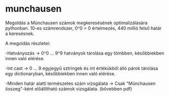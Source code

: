 # munchausen
Megoldás a Münchausen számok megkeresésének optimalizálására pythonban.
10-es számrendszer, 0^0 = 0 értelmezés, 440 millió felső határ a keresésnek.

A megoldás részletei:

-Hatványozás -> 0^0 ... 9^9 hatványok tárolása egy tömbben, későbbiekben innen való elérése.

-Int cast -> 0 ... 9 egyjegyű sztringek és int értékükből álló párok tárolása egy dictionaryban, későbbiekben innen való elérése.

-Minden határ alatti természetes szám vizsgálata -> Csak "Münchausen összeg"-ként előállítható számok vizsgálata. (bővebben pdf)
